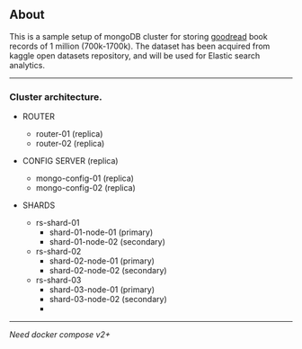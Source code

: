 ## About
This is a sample setup of mongoDB cluster for storing [goodread](https://www.kaggle.com/datasets/bahramjannesarr/goodreads-book-datasets-10m?select=book1-100k.csv) book records of 1 million (700k-1700k).
The dataset has been acquired from kaggle open datasets repository, and will be used for Elastic search analytics.

---
### Cluster architecture.

- ROUTER
    - router-01 (replica)
    - router-02 (replica)

- CONFIG SERVER (replica)
    - mongo-config-01 (replica)
    - mongo-config-02 (replica)

- SHARDS
    - rs-shard-01
        - shard-01-node-01 (primary)
        - shard-01-node-02 (secondary)
    - rs-shard-02
        - shard-02-node-01 (primary)
        - shard-02-node-02 (secondary)
    - rs-shard-03
        - shard-03-node-01 (primary)
        - shard-03-node-02 (secondary)
        - 
---
*Need docker compose v2+*